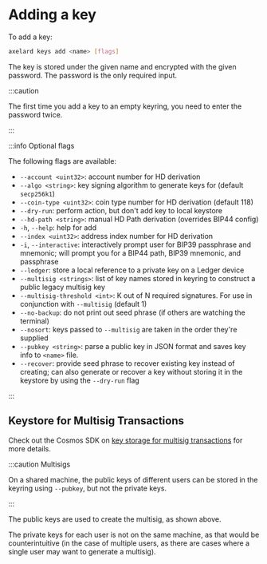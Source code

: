 # Adding a key

To add a key: 

```bash
axelard keys add <name> [flags]
```

The key is stored under the given name and encrypted with the given password. 
The password is the only required input. 

:::caution

The first time you add a key to an empty keyring, you need to enter the password twice.

:::

:::info Optional flags

The following flags are available:

* `--account <uint32>`: account number for HD derivation
* `--algo <string>`: key signing algorithm to generate keys for (default `secp256k1`)
* `--coin-type <uint32>`: coin type number for HD derivation (default 118)
* `--dry-run`: perform action, but don't add key to local keystore
* `--hd-path <string>`: manual HD Path derivation (overrides BIP44 config)
* `-h`, `--help`: help for add
* `--index <uint32>`: address index number for HD derivation
* `-i`, `--interactive`: interactively prompt user for BIP39 passphrase and mnemonic;
  will prompt you for a BIP44 path, BIP39 mnemonic, and passphrase
* `--ledger`: store a local reference to a private key on a Ledger device
* `--multisig <strings>`: list of key names stored in keyring to construct a public legacy multisig key
* `--multisig-threshold <int>`: K out of N required signatures. For use in conjunction with `--multisig` (default 1)
* `--no-backup`: do not print out seed phrase (if others are watching the terminal)
* `--nosort`: keys passed to `--multisig` are taken in the order they're supplied
* `--pubkey <string>`: parse a public key in JSON format and saves key info to `<name>` file.
* `--recover`: provide seed phrase to recover existing key instead of creating;
  can also generate or recover a key without storing it in the keystore by using the `--dry-run` flag

:::

## Keystore for Multisig Transactions

Check out the Cosmos SDK on 
[key storage for multisig transactions](https://github.com/cosmos/cosmos-sdk/blob/master/client/keys/add.go#L52) 
for more details.

:::caution Multisigs

On a shared machine, the public keys of different users can be stored in the keyring 
using `--pubkey`, but not the private keys.

:::

The public keys are used to create the multisig, as shown above.

The private keys for each user is not on the same machine, as that would be counterintuitive (in 
the case of multiple users, as there are cases where a single user may want to generate a multisig).
